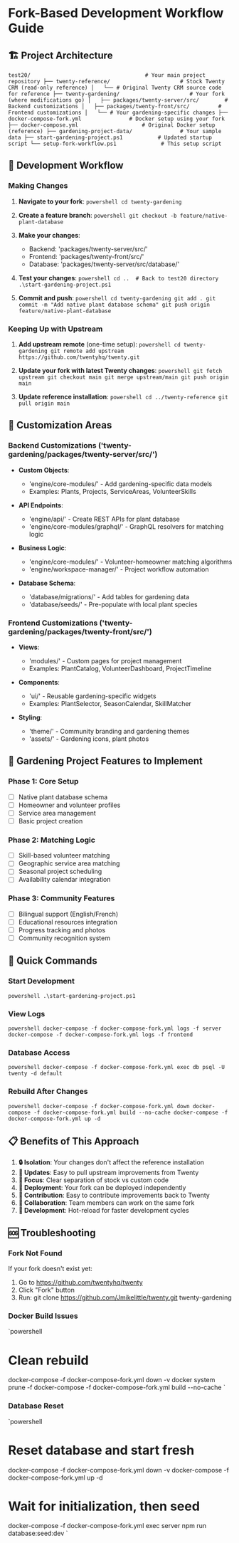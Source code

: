 # Fork-Based Development Workflow Guide

## 🏗️ Project Architecture

`
test20/                                    # Your main project repository
├── twenty-reference/                      # Stock Twenty CRM (read-only reference)
│   └── # Original Twenty CRM source code for reference
├── twenty-gardening/                      # Your fork (where modifications go)
│   ├── packages/twenty-server/src/        # Backend customizations
│   ├── packages/twenty-front/src/         # Frontend customizations
│   └── # Your gardening-specific changes
├── docker-compose-fork.yml               # Docker setup using your fork
├── docker-compose.yml                    # Original Docker setup (reference)
├── gardening-project-data/               # Your sample data
├── start-gardening-project.ps1           # Updated startup script
└── setup-fork-workflow.ps1              # This setup script
`

## 🔄 Development Workflow

### Making Changes

1. **Navigate to your fork**:
   `powershell
   cd twenty-gardening
   `

2. **Create a feature branch**:
   `powershell
   git checkout -b feature/native-plant-database
   `

3. **Make your changes**:
   - Backend: 'packages/twenty-server/src/'
   - Frontend: 'packages/twenty-front/src/'
   - Database: 'packages/twenty-server/src/database/'

4. **Test your changes**:
   `powershell
   cd ..  # Back to test20 directory
   .\start-gardening-project.ps1
   `

5. **Commit and push**:
   `powershell
   cd twenty-gardening
   git add .
   git commit -m "Add native plant database schema"
   git push origin feature/native-plant-database
   `

### Keeping Up with Upstream

1. **Add upstream remote** (one-time setup):
   `powershell
   cd twenty-gardening
   git remote add upstream https://github.com/twentyhq/twenty.git
   `

2. **Update your fork with latest Twenty changes**:
   `powershell
   git fetch upstream
   git checkout main
   git merge upstream/main
   git push origin main
   `

3. **Update reference installation**:
   `powershell
   cd ../twenty-reference
   git pull origin main
   `

## 🎯 Customization Areas

### Backend Customizations ('twenty-gardening/packages/twenty-server/src/')

- **Custom Objects**: 
  - 'engine/core-modules/' - Add gardening-specific data models
  - Examples: Plants, Projects, ServiceAreas, VolunteerSkills

- **API Endpoints**:
  - 'engine/api/' - Create REST APIs for plant database
  - 'engine/core-modules/graphql/' - GraphQL resolvers for matching logic

- **Business Logic**:
  - 'engine/core-modules/' - Volunteer-homeowner matching algorithms
  - 'engine/workspace-manager/' - Project workflow automation

- **Database Schema**:
  - 'database/migrations/' - Add tables for gardening data
  - 'database/seeds/' - Pre-populate with local plant species

### Frontend Customizations ('twenty-gardening/packages/twenty-front/src/')

- **Views**:
  - 'modules/' - Custom pages for project management
  - Examples: PlantCatalog, VolunteerDashboard, ProjectTimeline

- **Components**:
  - 'ui/' - Reusable gardening-specific widgets
  - Examples: PlantSelector, SeasonCalendar, SkillMatcher

- **Styling**:
  - 'theme/' - Community branding and gardening themes
  - 'assets/' - Gardening icons, plant photos

## 🌟 Gardening Project Features to Implement

### Phase 1: Core Setup
- [ ] Native plant database schema
- [ ] Homeowner and volunteer profiles
- [ ] Service area management
- [ ] Basic project creation

### Phase 2: Matching Logic
- [ ] Skill-based volunteer matching
- [ ] Geographic service area matching
- [ ] Seasonal project scheduling
- [ ] Availability calendar integration

### Phase 3: Community Features
- [ ] Bilingual support (English/French)
- [ ] Educational resources integration
- [ ] Progress tracking and photos
- [ ] Community recognition system

## 🚀 Quick Commands

### Start Development
`powershell
.\start-gardening-project.ps1
`

### View Logs
`powershell
docker-compose -f docker-compose-fork.yml logs -f server
docker-compose -f docker-compose-fork.yml logs -f frontend
`

### Database Access
`powershell
docker-compose -f docker-compose-fork.yml exec db psql -U twenty -d default
`

### Rebuild After Changes
`powershell
docker-compose -f docker-compose-fork.yml down
docker-compose -f docker-compose-fork.yml build --no-cache
docker-compose -f docker-compose-fork.yml up -d
`

## 📋 Benefits of This Approach

1. **🔒 Isolation**: Your changes don't affect the reference installation
2. **🔄 Updates**: Easy to pull upstream improvements from Twenty
3. **🎯 Focus**: Clear separation of stock vs custom code
4. **🚀 Deployment**: Your fork can be deployed independently
5. **🤝 Contribution**: Easy to contribute improvements back to Twenty
6. **👥 Collaboration**: Team members can work on the same fork
7. **🔧 Development**: Hot-reload for faster development cycles

## 🆘 Troubleshooting

### Fork Not Found
If your fork doesn't exist yet:
1. Go to https://github.com/twentyhq/twenty
2. Click "Fork" button
3. Run: git clone https://github.com/Jmikelittle/twenty.git twenty-gardening

### Docker Build Issues
`powershell
# Clean rebuild
docker-compose -f docker-compose-fork.yml down -v
docker system prune -f
docker-compose -f docker-compose-fork.yml build --no-cache
`

### Database Reset
`powershell
# Reset database and start fresh
docker-compose -f docker-compose-fork.yml down -v
docker-compose -f docker-compose-fork.yml up -d
# Wait for initialization, then seed
docker-compose -f docker-compose-fork.yml exec server npm run database:seed:dev
`
